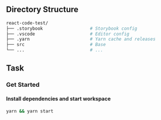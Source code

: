 
## Directory Structure

```sh
react-code-test/
├── .storybook                  # Storybook config
├── .vscode                     # Editor config
├── .yarn                       # Yarn cache and releases
├── src                         # Base
└── ...                         # ...
```

## Task

### Get Started

#### Install dependencies and start workspace

```sh
yarn && yarn start
```
